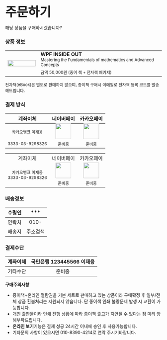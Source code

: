 <span style="font-size:40px; font-weight: bold">주문하기</span>

해당 상품을 구매하시겠습니까?

### 상품 정보

<table>
  <tr>
    <td rowspan="2" style="width:90px"><img src="https://user-images.githubusercontent.com/52397976/233358306-4c2aeda8-f5c0-41c3-9de3-28b29f11b4cd.png" style="max-width: 100px; width:100%"/></td>
    <td>
      <font style="font-weight: bold">WPF INSIDE OUT</font>
      <br/>
      <font style="font-size: 13px;">Mastering the Fundamentals of mathematics and Advanced Concepts</font>      
    </td>
  </tr>
  <tr>
    <td>
      <font style="font-size: 13px">금액 50,000원 (종이 책 + 전자책 패키지)</font>
    </td>
  </tr>
</table>
<font style="font-size: 13px;">전자책(eBook)은 별도로 판매하지 않으며, 종이책 구매시 이메일로 전자책 등록 코드를 발송해드립니다.</font>  


### 결제 방식
|계좌이체 | 네이버페이 | 카카오페이 |
|:--:|:--:|:---:|
| <font style="font-size: 13px;">카카오뱅크 이재웅</font> | <img src="https://user-images.githubusercontent.com/52397976/233457054-7dc9dacc-2032-46eb-a56e-57f755d7a944.png" style="width:50px; margin-top: -3px"/> | <img src="https://user-images.githubusercontent.com/52397976/233456541-46f53954-e73b-4028-a118-33d910703027.png" style="width:50px; margin-top: -3px"/> |
| <font style="font-size: 13px;">3333-03-9298326</font> | <font style="font-size: 13px;">준비중</font> | <font style="font-size: 13px;">준비중</font> |

<table>
  <tr>
    <td style="text-align: center">계좌이체</td>
    <td style="text-align: center">네이버페이</td>
    <td style="text-align: center">카카오페이</td>
  </tr>
  <tr>
    <td rowspan="2" style="text-align: center">
      <font style="font-size: 13px;">카카오뱅크 이재웅</font>
      <br/>
      <font style="font-size: 13px;">3333-03-9298326</font>
    </td>
    <td style="text-align: center"><font style="font-size: 13px;"><img src="https://user-images.githubusercontent.com/52397976/233457054-7dc9dacc-2032-46eb-a56e-57f755d7a944.png" style="width:50px; margin-top: -3px"/></font></td>
    <td style="text-align: center"><font style="font-size: 13px;"><img src="https://user-images.githubusercontent.com/52397976/233456541-46f53954-e73b-4028-a118-33d910703027.png" style="width:50px; margin-top: -3px"/></font></td>
  </tr>
  <tr>
    <td style="text-align: center"><font style="font-size: 13px;"><font style="font-size: 13px;">준비중</font></td>
    <td style="text-align: center"><font style="font-size: 13px;"><font style="font-size: 13px;">준비중</font></td>
  </tr>
</table>


### 배송정보
| 수령인 | *** |
|:--:|:--:|
|연락처|010-|
|배송지| 주소검색|

### 결제수단
|계좌이체 | 국민은행 123445566 이재웅 |
|:--:|:--:|
|기타수단 | 준비중 |


**구매주의사항**
- 종이책+온리인 열람권을 기본 세트로 판매하고 있는 상품이라 구매확정 후 일부/전체 상품 환불처리는 지원되지 않습니다. 단 종이책 인쇄 불량문제 발생 시 교환이 가능합니다. 
- 개인 출판물이라 인쇄 진행 상황에 따라 종이책 출고가 지연될 수 있다는 점 미리 양해부탁드립니다.
- **온라인 보기**기능은 결제 성공 24시간 이내에 승인 후 사용가능합니다.
- 기타문의 사항이 있으시면 010-8390-4214로 연락 주시기바랍니다.
